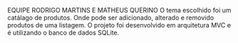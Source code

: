 EQUIPE RODRIGO MARTINS E MATHEUS QUERINO
O tema escolhido foi um catálago de produtos. Onde pode ser adicionado, alterado e removido produtos de uma listagem.
O projeto foi desenvolvido em arquitetura MVC e é utilizando o banco de dados SQLite.
